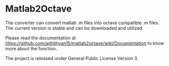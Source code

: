 Matlab2Octave
=============

The converter can convert matlab .m files into octave compatible .m files. The current version is stable and can be downloaded and utilized.

Please read the documentation at https://github.com/adhithyan15/matlab2octave/wiki/Documentation to know more about the function. 

The project is released under General Public License Version 3. 